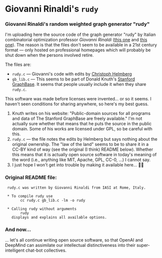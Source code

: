 # Giovanni Rinaldi's `rudy`
### Giovanni Rinaldi's random weighted graph generator "rudy"

I'm uploading here the source code of the graph generator "rudy" by Italian combinatorial optimization professor *Giovanni Rinaldi* ([this one](https://dblp.org/pid/07/2141.html) and [this one](https://euro2016.euro-online.org/index.html%3Fp=805.html)). The reason is that the files don't seem to be available in a 21st century format — only hosted on professional homepages which will probably be shut down when the persons involved retire.

The files are:

- `rudy.c` — Giovanni's code with edits by [Christoph Helmberg](https://www-user.tu-chemnitz.de/~helmberg/)
- `gb_lib.c` — This seems to be part of Donald Knuth's [Stanford GraphBase](https://www-cs-faculty.stanford.edu/~knuth/sgb.html). It seems that people usually include it when they share `rudy.c`.

This software was made before licenses were invented... or so it seems. I haven't seen conditions for sharing anywhere, so here's my best guess.
1. Knuth writes on his website: "Public-domain sources for all programs and data of The Stanford GraphBase are freely available." I'm not actually sure whether that means that he puts the source in the public domain. Some of his works are licensed under GPL, so be careful with this.
2. `rudy.c` — the file notes the edits by Helmberg but says nothing about the original ownership. The "law of the land" seems to be to share it in a CC-BY kind of way (see the original (I think) README below). Whether this means that it is actually open source software in today's meaning of the word (i.e., anything like MIT, Apache, GPL, CC-0, ...) I cannot say.
3. I just hope I won't get into trouble by making it available here... 🤦‍♂️

### Original README file:
     rudy.c was written by Giovanni Rinaldi from IASI at Rome, Italy. 
     
     * To compile rudy use
           cc rudy.c gb_lib.c -lm -o rudy
     
     * Calling rudy without arguments
           rudy
       displays and explains all available options.

### And now...
... let's all continue writing open source software, so that OpenAI and DeepMind can assimilate our intellectual distinctiveness into their super-intelligent chat-bot collectives.
